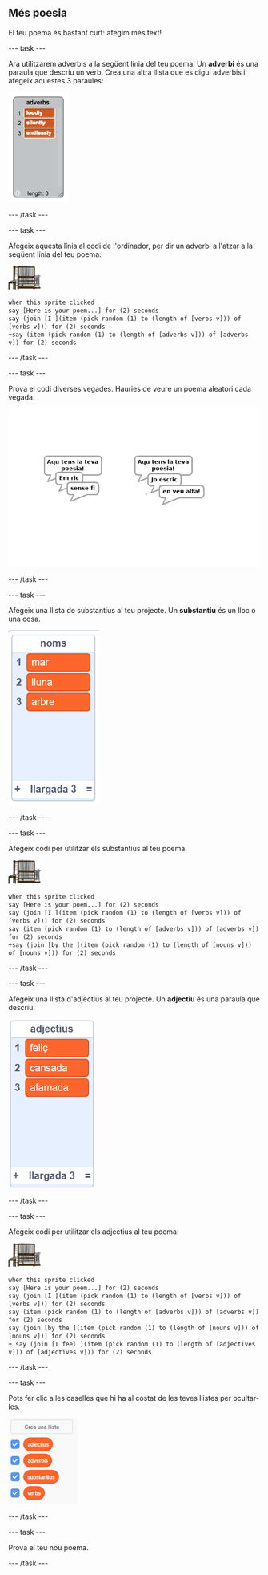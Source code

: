 ## Més poesia

El teu poema és bastant curt: afegim més text!

\--- task \---

Ara utilitzarem adverbis a la següent línia del teu poema. Un **adverbi** és una paraula que descriu un verb. Crea una altra llista que es digui adverbis i afegeix aquestes 3 paraules:

![captura de pantalla](images/poetry-adverbs.png)

\--- /task \---

\--- task \---

Afegeix aquesta línia al codi de l'ordinador, per dir un adverbi a l'atzar a la següent línia del teu poema:

![personatge de l'ordinador](images/computer-sprite.png)

```blocks3
when this sprite clicked
say [Here is your poem...] for (2) seconds
say (join [I ](item (pick random (1) to (length of [verbs v])) of [verbs v])) for (2) seconds
+say (item (pick random (1) to (length of [adverbs v])) of [adverbs v]) for (2) seconds
```

\--- /task \---

\--- task \---

Prova el codi diverses vegades. Hauries de veure un poema aleatori cada vegada.

![bombolles parlants amb adverbis a l'atzar](images/poetry-adverb-test.png)

\--- /task \---

\--- task \---

Afegeix una llista de substantius al teu projecte. Un **substantiu** és un lloc o una cosa.

![una llista de substantius amb les paraules mar, lluna, arbre](images/poetry-nouns.png)

\--- /task \---

\--- task \---

Afegeix codi per utilitzar els substantius al teu poema.

![personatge de l'ordinador](images/computer-sprite.png)

```blocks3
when this sprite clicked
say [Here is your poem...] for (2) seconds
say (join [I ](item (pick random (1) to (length of [verbs v])) of [verbs v])) for (2) seconds
say (item (pick random (1) to (length of [adverbs v])) of [adverbs v]) for (2) seconds
+say (join [by the ](item (pick random (1) to (length of [nouns v])) of [nouns v])) for (2) seconds
```

\--- /task \---

\--- task \---

Afegeix una llista d'adjectius al teu projecte. Un **adjectiu** és una paraula que descriu.

![una llista d'adjectius amb les paraules feliç, cansada, famolenca](images/poetry-adjectives.png)

\--- /task \---

\--- task \---

Afegeix codi per utilitzar els adjectius al teu poema:

![personatge de l'ordinador](images/computer-sprite.png)

```blocks3
when this sprite clicked
say [Here is your poem...] for (2) seconds
say (join [I ](item (pick random (1) to (length of [verbs v])) of [verbs v])) for (2) seconds
say (item (pick random (1) to (length of [adverbs v])) of [adverbs v]) for (2) seconds
say (join [by the ](item (pick random (1) to (length of [nouns v])) of [nouns v])) for (2) seconds
+ say (join [I feel ](item (pick random (1) to (length of [adjectives v])) of [adjectives v])) for (2) seconds
```

\--- /task \---

\--- task \---

Pots fer clic a les caselles que hi ha al costat de les teves llistes per ocultar-les.

![llista de variables amb les caselles de selecció seleccionades](images/poetry-lists-tick.png)

\--- /task \---

\--- task \---

Prova el teu nou poema.

\--- /task \---